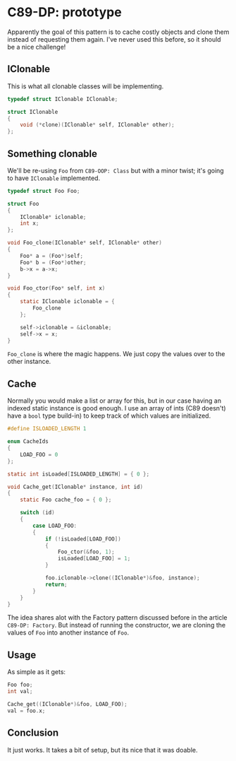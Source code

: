 # C89-DP: prototype

Apparently the goal of this pattern is to cache costly objects and clone them
instead of requesting them again. I've never used this before, so it should be
a nice challenge!

## IClonable

This is what all clonable classes will be implementing.

```c
typedef struct IClonable IClonable;

struct IClonable
{
    void (*clone)(IClonable* self, IClonable* other);
};
```

## Something clonable

We'll be re-using `Foo` from `C89-OOP: Class` but with a minor twist; it's
going to have `IClonable` implemented.

```c
typedef struct Foo Foo;

struct Foo
{
    IClonable* iclonable;
    int x;
};

void Foo_clone(IClonable* self, IClonable* other)
{
    Foo* a = (Foo*)self;
    Foo* b = (Foo*)other;
    b->x = a->x;
}

void Foo_ctor(Foo* self, int x)
{
    static IClonable iclonable = {
        Foo_clone
    };

    self->iclonable = &iclonable;
    self->x = x;
}
```

`Foo_clone` is where the magic happens. We just copy the values over to the
other instance.

## Cache

Normally you would make a list or array for this, but in our case having an
indexed static instance is good enough. I use an array of ints (C89 doesn't)
have a `bool` type build-in) to keep track of which values are initialized.

```c
#define ISLOADED_LENGTH 1

enum CacheIds
{
    LOAD_FOO = 0
};

static int isLoaded[ISLOADED_LENGTH] = { 0 };

void Cache_get(IClonable* instance, int id)
{
    static Foo cache_foo = { 0 };

    switch (id)
    {
        case LOAD_FOO:
        {
            if (!isLoaded[LOAD_FOO])
            {
                Foo_ctor(&foo, 1);
                isLoaded[LOAD_FOO] = 1;
            }

            foo.iclonable->clone((IClonable*)&foo, instance);
            return;
        }
    }
}
```

The idea shares alot with the Factory pattern discussed before in the article
`C89-DP: Factory`. But instead of running the constructor, we are cloning the
values of `Foo` into another instance of `Foo`.

## Usage

As simple as it gets:

```c
Foo foo;
int val;

Cache_get((IClonable*)&foo, LOAD_FOO);
val = foo.x;
```

## Conclusion

It just works. It takes a bit of setup, but its nice that it was doable.

